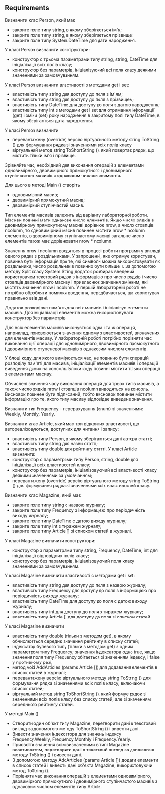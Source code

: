 ## Requirements

Визначити клас Person, який має
* закрите поле типу string, в якому зберігається ім'я;
* закрите поле типу string, в якому зберігається прізвище;
* закрите поле типу System.DateTime для дати народження.

У класі Person визначити конструктори:
* конструктор c трьома параметрами типу string, string, DateTime для ініціалізації всіх полів класу;
* конструктор без параметрів, ініціалізуючий всі поля класу деякими значеннями за замовчуванням.

У класі Person визначити властивості з методами get і set:
* властивість типу string для доступу до поля з ім'ям;
* властивість типу string для доступу до поля з прізвищем;
* властивість типу DateTime для доступу до поля з датою народження;
* властивість типу int з методами get і set для отримання інформації (get) і зміни (set) року народження в закритому полі типу DateTime, в якому зберігається дата народження.

У класі Person визначити
* перевантажену (override) версію віртуального методу string ToString () для формування рядка зі значеннями всіх полів класу;
* віртуальний метод string ToShortString (), який повертає рядок, що містить тільки ім'я і прізвище.

Зрівняйте час, необхідний для виконання операцій з елементами одновимірного, двовимірного прямокутного і двовимірного ступінчастого масивів з однаковим числом елементів.

Для цього в методі Main () створіть
* одновимірний масив;
* двовимірний прямокутний масив;
* двовимірний ступінчастий масив.

Тип елементів масивів залежить від варіанту лабораторної роботи. Масиви повинні мати однакове число елементів. Якщо число рядків в двовимірному прямокутному масиві дорівнює nrow, а число стовпців ncolumn, то одновимірний масив повинен містити nrow * ncolumn елементів, в двовимірному ступінчастому масиві загальне число елементів також має дорівнювати nrow * ncolumn.

Значення nrow і ncolumn вводяться в процесі роботи програми у вигляді одного рядка з роздільниками. У запрошенні, яке отримує користувач, повинна бути інформація про те, які символи можна використовувати як роздільники, число роздільників повинно бути більше 1. За допомогою методу Split класу System.String додаток розбирає введений користувачем текстовий рядок з інформацією про число рядків і число стовпців двовимірного масиву і привласнює значення змінним, які містять значення nrow і ncolumn. У першій лабораторній роботі не потрібно обробляти помилки введення, передбачається, що користувач правильно ввів дані.

Додаток розподіляє пам'ять для всіх масивів і ініціалізує елементи масивів. Для ініціалізації елементів можна використовувати конструктор без параметрів.

Для всіх елементів масивів виконується одна і та ж операція, наприклад, присвоюється значення одному з властивостей, визначених для елементів масиву. У лабораторній роботі потрібно порівняти час виконання цієї операції для одновимірного, двовимірного прямокутного і двовимірного ступеневої масивів з однаковим числом елементів.

У блоці коду, для якого вимірюється час, не повинно бути операцій розподілу пам'яті для масивів, ініціалізації елементів масивів і операцій виведення даних на консоль. Блоки коду повинні містити тільки операції з елементами масиву.

Обчислені значення часу виконання операцій для трьох типів масивів, а також число рядків nrow і стовпців ncolumn виводяться на консоль. Висновок повинен бути підписаний, тобто висновок повинен містити інформацію про те, якого типу масиву відповідає виведене значення.


Визначити тип Frequency - перерахування (enum) зі значеннями: Weekly, Monthly, Yearly.

Визначити клас Article, який має три відкритих властивості, що автореалізовуються, доступних для читання і запису:
* властивість типу Person, в якому зберігаються дані автора статті;
* властивість типу string для назви статті;
* властивість типу double для рейтингу статті.
У класі Article визначити:
* конструктор c параметрами типу Person, string, double для ініціалізації всіх властивостей класу;
* конструктор без параметрів, ініціалізовуючий всі властивості класу деякими значеннями за умовчанням;
* перевантажену (override) версію віртуального методу string ToString () для формування рядка зі значеннями всіх властивостей класу.

Визначити клас Magazine, який має
* закрите поле типу string c назвою журналу;
* закрите поле типу Frequency з інформацією про періодичність виходу журналу;
* закрите поле типу DateTime c датою виходу журналу;
* закрите поле типу int з тиражем журналу;
* закрите поле типу Article [] зі списком статей в журналі.

У класі Magazine визначити конструктори:
* конструктор з параметрами типу string, Frequency, DateTime, int для ініціалізації відповідних полів класу;
* конструктор без параметрів, ініціалізовуючий поля класу значеннями за замовчуванням.

У класі Magazine визначити властивості c методами get і set:
* властивість типу string для доступу до поля з назвою журналу;
* властивість типу Frequency для доступу до поля з інформацією про періодичність виходу журналу;
* властивість типу DateTime для доступу до поля c датою виходу журналу;
* властивість типу int для доступу до поля з тиражем журналу;
* властивість типу Article [] для доступу до поля зі списком статей.

У класі Magazine визначити
* властивість типу double (тільки з методом get), в якому обчислюється середнє значення рейтингу в списку статей;
* індексатор булевого типу (тільки з методом get) з одним параметром типу Frequency; значення індексатора одно true, якщо значення поля типу Frequency збігається зі значенням індексу, і false у противному разі;
* метод void AddArticles (params Article []) для додавання елементів в список статей в журналі;
* перевантажену версію віртуального методу string ToString () для формування рядка зі значеннями всіх полів класу, включаючи список статей;
* віртуальний метод string ToShortString (), який формує рядок зі значеннями всіх полів класу без списку статей, але зі значенням середнього рейтингу статей.

У методі Main ()
* Створити один об'єкт типу Magazine, перетворити дані в текстовий вигляд за допомогою методу ToShortString () і вивести дані.
* Вивести значення індексатора для значень індексу Frequency.Weekly, Frequency.Monthly і Frequency.Yearly.
* Присвоїти значення всім визначеними в типі Magazine властивостям, перетворити дані в текстовий вигляд за допомогою методу ToString () і вивести дані.
* З допомогою методу AddArticles (params Article []) додати елементи в список статей і вивести дані об'єкта Magazine, використовуючи метод ToString ().
* Порівняти час виконання операцій з елементами одновимірного, двовимірного прямокутного і двовимірного ступінчастого масивів з однаковим числом елементів типу Article.
